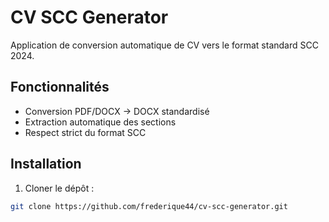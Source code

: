 # CV SCC Generator

Application de conversion automatique de CV vers le format standard SCC 2024.

## Fonctionnalités
- Conversion PDF/DOCX → DOCX standardisé
- Extraction automatique des sections
- Respect strict du format SCC

## Installation
1. Cloner le dépôt :
```bash
git clone https://github.com/frederique44/cv-scc-generator.git
